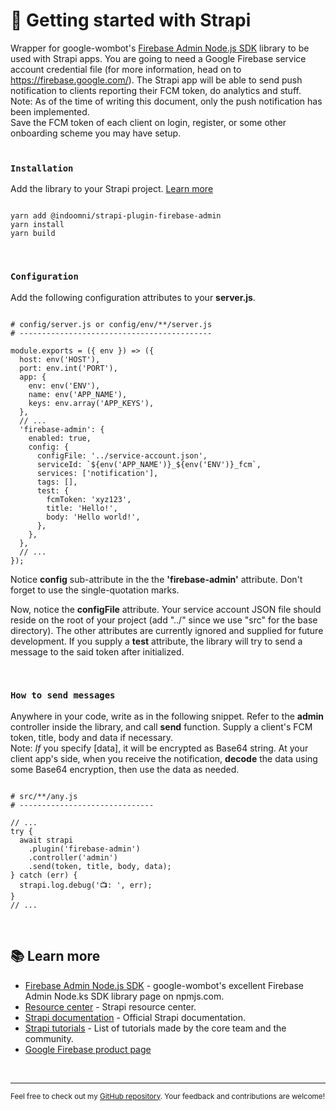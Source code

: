 # 🚀 Getting started with Strapi

Wrapper for google-wombot's [Firebase Admin Node.js SDK](https://www.npmjs.com/package/firebase-admin) library to be used with Strapi apps. You are going to need a Google Firebase service account credential file (for more information, head on to https://firebase.google.com/). The Strapi app will be able to send push notification to clients reporting their FCM token, do analytics and stuff.
<br/>
Note: As of the time of writing this document, only the push notification has been implemented.
<br/>
Save the FCM token of each client on login, register, or some other onboarding scheme you may have setup.
<br/><br/>

### `Installation`

Add the library to your Strapi project. [Learn more](https://www.npmjs.com/package/@indoomni/strapi-plugin-firebase-admin)

```

yarn add @indoomni/strapi-plugin-firebase-admin
yarn install
yarn build

```

<br/>

### `Configuration`

Add the following configuration attributes to your **server.js**.

```

# config/server.js or config/env/**/server.js
# -------------------------------------------

module.exports = ({ env }) => ({
  host: env('HOST'),
  port: env.int('PORT'),
  app: {
    env: env('ENV'),
    name: env('APP_NAME'),
    keys: env.array('APP_KEYS'),
  },
  // ...
  'firebase-admin': {
    enabled: true,
    config: {
      configFile: '../service-account.json',
      serviceId: `${env('APP_NAME')}_${env('ENV')}_fcm`,
      services: ['notification'],
      tags: [],
      test: {
        fcmToken: 'xyz123',
        title: 'Hello!',
        body: 'Hello world!',
      },
    },
  },
  // ...
});

```

Notice **config** sub-attribute in the the **'firebase-admin'** attribute. Don't forget to use the single-quotation marks.

Now, notice the **configFile** attribute. Your service account JSON file should reside on the root of your project (add "../" since we use "src" for the base directory). The other attributes are currently ignored and supplied for future development. If you supply a **test** attribute, the library will try to send a message to the said token after initialized.

<br/>

### `How to send messages`

Anywhere in your code, write as in the following snippet. Refer to the **admin** controller inside the library, and call **send** function. Supply a client's FCM token, title, body and data if necessary.
<br/>
Note: _If_ you specify [data], it will be encrypted as Base64 string. At your client app's side, when you receive the notification, **decode** the data using some Base64 encryption, then use the data as needed.

```

# src/**/any.js
# ------------------------------

// ...
try {
  await strapi
    .plugin('firebase-admin')
    .controller('admin')
    .send(token, title, body, data);
} catch (err) {
  strapi.log.debug('📺: ', err);
}
// ...

```

<br/>

## 📚 Learn more

- [Firebase Admin Node.js SDK](https://www.npmjs.com/package/firebase-admin) - google-wombot's excellent Firebase Admin Node.ks SDK library page on npmjs.com.
- [Resource center](https://strapi.io/resource-center) - Strapi resource center.
- [Strapi documentation](https://docs.strapi.io) - Official Strapi documentation.
- [Strapi tutorials](https://strapi.io/tutorials) - List of tutorials made by the core team and the community.
- [Google Firebase product page](https://firebase.google.com/)

<br/>

---

<sub>Feel free to check out my [GitHub repository](https://github.com/indoomni/strapi-plugin-firebase-admin). Your feedback and contributions are welcome!</sub>
